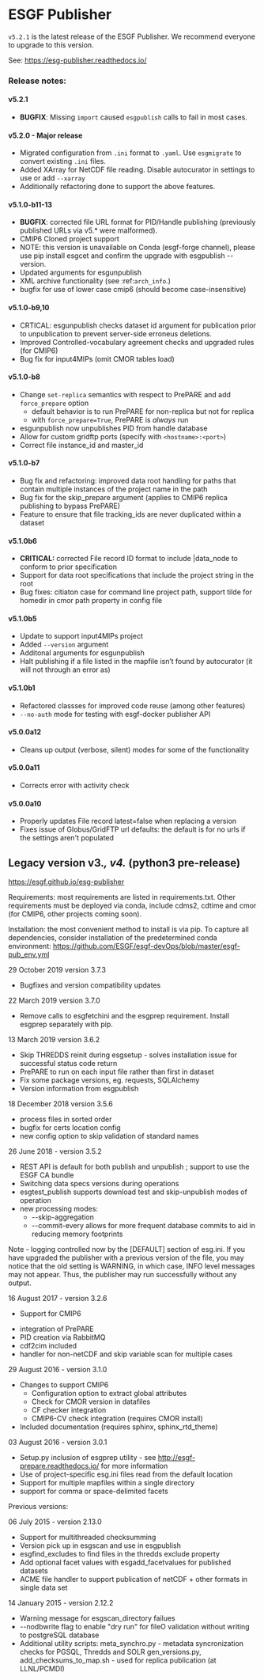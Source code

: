 # ESGF Publisher

`v5.2.1` is the latest release of the ESGF Publisher.  We recommend everyone to upgrade to this version.

See: https://esg-publisher.readthedocs.io/

### Release notes:

#### v5.2.1
* **BUGFIX**:  Missing `import` caused ``esgpublish`` calls to fail in most cases.

#### v5.2.0 - Major release
* Migrated configuration from `.ini` format to `.yaml`.  Use `esgmigrate` to convert existing `.ini` files.
*  Added XArray for NetCDF file reading.  Disable autocurator in settings to use or add `--xarray`
* Additionally refactoring done to support the above features.

#### v5.1.0-b11-13

* **BUGFIX**: corrected file URL format for PID/Handle publishing (previously published URLs via v5.* were malformed).
* CMIP6 Cloned project support
* NOTE: this version is unavailable on Conda (esgf-forge channel), please use pip install esgcet and confirm the upgrade with esgpublish --version.
* Updated arguments for esgunpublish
* XML archive functionality (see :ref:`arch_info`.)
* bugfix for use of lower case cmip6 (should become case-insensitive)


#### v5.1.0-b9,10

* CRTICAL: esgunpublish checks dataset id argument for publication prior to unpublication to prevent server-side erroneus deletions.
* Improved Controlled-vocabulary agreement checks and upgraded rules (for CMIP6)
* Bug fix for input4MIPs (omit CMOR tables load)

#### v5.1.0-b8

* Change ``set-replica`` semantics with respect to PrePARE and add ``force_prepare`` option
   - default behavior is to run PrePARE for non-replica but not for replica
   - with ``force_prepare=True``, PrePARE is *always* run
* esgunpublish now unpublishes PID from handle database
* Allow for custom gridftp ports (specify with ``<hostname>:<port>``)
* Correct file instance_id and master_id

#### v5.1.0-b7

* Bug fix and refactoring: improved data root handling for paths that contain multiple instances of the project name in the path
* Bug fix for the skip_prepare argument (applies to CMIP6 replica publishing to bypass PrePARE)
* Feature to ensure that file tracking_ids are never duplicated within a dataset

#### v5.1.0b6

* **CRITICAL:** corrected File record ID format to include |data_node to conform to prior specification
* Support for data root specifications that include the project string in the root
* Bug fixes: citiaton case for command line project path, support tilde for homedir in cmor path property in config file

#### v5.1.0b5

* Update to support input4MIPs project
* Added `--version` argument
* Additonal arguments for esgunpublish
* Halt publishing if a file listed in the mapfile isn’t found by autocurator (it will not through an error as)

#### v5.1.0b1

* Refactored classses for improved code reuse (among other features)
* `--no-auth` mode for testing with esgf-docker publisher API


#### v5.0.0a12

* Cleans up output (verbose, silent) modes for some of the functionality

#### v5.0.0a11 

* Corrects error with activity check

#### v5.0.0a10

* Properly updates File record latest=false when replacing a version
* Fixes issue of Globus/GridFTP url defaults: the default is for no urls if the settings aren't populated

## Legacy version v3.*, v4.* (python3 pre-release)


https://esgf.github.io/esg-publisher 

Requirements:  most requirements are listed in requirements.txt.  Other requirements must be deployed via conda, include cdms2, cdtime and cmor (for CMIP6, other projects coming soon).  

Installation:  the most convenient method to install is via pip.  To capture all dependencies, consider installation of the predetermined conda environment: https://github.com/ESGF/esgf-devOps/blob/master/esgf-pub_env.yml

29 October 2019 version 3.7.3

* Bugfixes and version compatibility updates

22 March 2019 version 3.7.0

* Remove calls to esgfetchini and the esgprep requirement.  Install esgprep separately with pip.

13 March 2019 version 3.6.2

* Skip THREDDS reinit during esgsetup - solves installation issue for successful status code return
* PrePARE to run on each input file rather than first in dataset
* Fix some package versions, eg. requests, SQLAlchemy
* Version information from esgpublish

18 December 2018  version 3.5.6

* process files in sorted order
* bugfix for certs location config
* new config option to skip validation of standard names

26 June 2018 - version 3.5.2

* REST API is default for both publish and unpublish ; support to use the ESGF CA bundle
* Switching data specs versions during operations
* esgtest_publish supports download test and skip-unpublish modes of operation
* new processing modes:
   - --skip-aggregation  
   - --commit-every  allows for more frequent database commits to aid in reducing memory footprints

Note - logging controlled now by the [DEFAULT] section of esg.ini. If you have upgraded the publisher with a previous version of the file, you may notice that the old setting is WARNING, in which case, INFO level messages may not appear.  Thus, the publisher may run successfully without any output.  



16 August 2017 - version 3.2.6

* Support for CMIP6 
- integration of PrePARE
- PID creation via RabbitMQ
- cdf2cim included
- handler for non-netCDF and skip variable scan for multiple cases

29 August 2016 - version 3.1.0

* Changes to support CMIP6
  - Configuration option to extract global attributes
  - Check for CMOR version in datafiles
  - CF checker integration
  - CMIP6-CV check integration (requires CMOR install)
* Included documentation (requires sphinx, sphinx_rtd_theme)

03 August 2016 - version 3.0.1

* Setup.py inclusion of esgprep utility - see http://esgf-prepare.readthedocs.io/ for more information
* Use of project-specific esg.ini files read from the default location
* Support for multiple mapfiles within a single directory
* support for comma or space-delimited facets


Previous versions:

06 July 2015 - version 2.13.0

 * Support for multithreaded checksumming
 * Version pick up in esgscan and use in esgpublish
 * esgfind_excludes to find files in the thredds exclude property
 * Add optional facet values with esgadd_facetvalues for published datasets
 * ACME file handler to support publication of netCDF + other formats in single data set

14 January 2015 - version 2.12.2

 * Warning message for esgscan_directory failues
 * --nodbwrite flag to enable "dry run" for fileO validation without writing to postgreSQL database
 * Additional utility scripts: 
      meta_synchro.py - metadata syncronization checks for PGSQL, Thredds and SOLR
     gen_versions.py, add_checksums_to_map.sh  - used for replica publication (at LLNL/PCMDI)
    


